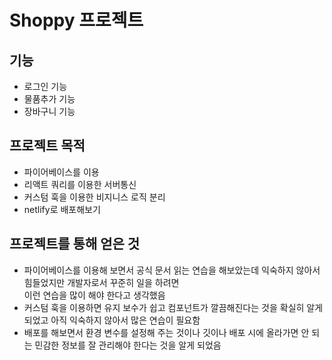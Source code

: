 # Shoppy 프로젝트

## 기능
  * 로그인 기능 
  * 물품추가 기능
  * 장바구니 기능


## 프로젝트 목적
 * 파이어베이스를 이용
 * 리액트 쿼리를 이용한 서버통신
 * 커스텀 훅을 이용한 비지니스 로직 분리
 * netlify로 배포해보기

## 프로젝트를 통해 얻은 것
 * 파이어베이스를 이용해 보면서 공식 문서 읽는 연습을 해보았는데 익숙하지 않아서 힘들었지만 개발자로서 꾸준히 일을 하려면<br>
   이런 연습을 많이 해야 한다고 생각했음
 * 커스텀 훅을 이용하면 유지 보수가 쉽고 컴포넌트가 깔끔해진다는 것을 확실히 알게 되었고 아직 익숙하지 않아서 많은 연습이 필요함
 * 배포를 해보면서 환경 변수를 설정해 주는 것이나 깃이나 배포 시에 올라가면 안 되는 민감한 정보를 잘 관리해야 한다는 것을 알게 되었음
